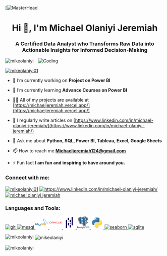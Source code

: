[![MasterHead](https://media.licdn.com/dms/image/C4D12AQESj72-s5gEKg/article-cover_image-shrink_423_752/0/1626753867110?e=1700092800&v=beta&t=XmuH036P2YZ2vprAwep065jCQZMSbv4AycW6JaPbMro)

<h1 align="center">Hi 👋, I'm Michael Olaniyi Jeremiah</h1>
<h3 align="center">A Certified Data Analyst who Transforms Raw Data into Actionable Insights for Informed Decision-Making</h3>
<img align="right" alt="Coding" width="400" src="https://indoanalytica.com/static/images/data-science-1.gif">




<p align="left"> <img src="https://komarev.com/ghpvc/?username=mikeolaniyi&label=Profile%20views&color=0e75b6&style=flat" alt="mikeolaniyi" /> </p>

<p align="left"> <a href="https://twitter.com/mikeolaniyi01" target="blank"><img src="https://img.shields.io/twitter/follow/mikeolaniyi01?logo=twitter&style=for-the-badge" alt="mikeolaniyi01" /></a> </p>

- 🔭 I’m currently working on **Project on Power BI**

- 🌱 I’m currently learning **Advance Courses on Power BI**

- 👨‍💻 All of my projects are available at [https://michaeljeremiah.vercel.app/](https://michaeljeremiah.vercel.app/)

- 📝 I regularly write articles on [https://www.linkedin.com/in/michael-olaniyi-jeremiah/](https://www.linkedin.com/in/michael-olaniyi-jeremiah/)

- 💬 Ask me about **Python, SQL, Power BI, Tableau, Excel, Google Sheets**

- 📫 How to reach me **Michaeljeremiah124@gmail.com**

- ⚡ Fun fact **I am fun and inspiring to have around you.**

<h3 align="left">Connect with me:</h3>
<p align="left">
<a href="https://twitter.com/mikeolaniyi01" target="blank"><img align="center" src="https://raw.githubusercontent.com/rahuldkjain/github-profile-readme-generator/master/src/images/icons/Social/twitter.svg" alt="mikeolaniyi01" height="30" width="40" /></a>
<a href="https://linkedin.com/in/https://www.linkedin.com/in/michael-olaniyi-jeremiah/" target="blank"><img align="center" src="https://raw.githubusercontent.com/rahuldkjain/github-profile-readme-generator/master/src/images/icons/Social/linked-in-alt.svg" alt="https://www.linkedin.com/in/michael-olaniyi-jeremiah/" height="30" width="40" /></a>
<a href="https://fb.com/michael olaniyi jeremiah" target="blank"><img align="center" src="https://raw.githubusercontent.com/rahuldkjain/github-profile-readme-generator/master/src/images/icons/Social/facebook.svg" alt="michael olaniyi jeremiah" height="30" width="40" /></a>
</p>

<h3 align="left">Languages and Tools:</h3>
<p align="left"> <a href="https://git-scm.com/" target="_blank" rel="noreferrer"> <img src="https://www.vectorlogo.zone/logos/git-scm/git-scm-icon.svg" alt="git" width="40" height="40"/> </a> <a href="https://www.microsoft.com/en-us/sql-server" target="_blank" rel="noreferrer"> <img src="https://www.svgrepo.com/show/303229/microsoft-sql-server-logo.svg" alt="mssql" width="40" height="40"/> </a> <a href="https://www.mysql.com/" target="_blank" rel="noreferrer"> <img src="https://raw.githubusercontent.com/devicons/devicon/master/icons/mysql/mysql-original-wordmark.svg" alt="mysql" width="40" height="40"/> </a> <a href="https://www.oracle.com/" target="_blank" rel="noreferrer"> <img src="https://raw.githubusercontent.com/devicons/devicon/master/icons/oracle/oracle-original.svg" alt="oracle" width="40" height="40"/> </a> <a href="https://pandas.pydata.org/" target="_blank" rel="noreferrer"> <img src="https://raw.githubusercontent.com/devicons/devicon/2ae2a900d2f041da66e950e4d48052658d850630/icons/pandas/pandas-original.svg" alt="pandas" width="40" height="40"/> </a> <a href="https://www.postgresql.org" target="_blank" rel="noreferrer"> <img src="https://raw.githubusercontent.com/devicons/devicon/master/icons/postgresql/postgresql-original-wordmark.svg" alt="postgresql" width="40" height="40"/> </a> <a href="https://www.python.org" target="_blank" rel="noreferrer"> <img src="https://raw.githubusercontent.com/devicons/devicon/master/icons/python/python-original.svg" alt="python" width="40" height="40"/> </a> <a href="https://seaborn.pydata.org/" target="_blank" rel="noreferrer"> <img src="https://seaborn.pydata.org/_images/logo-mark-lightbg.svg" alt="seaborn" width="40" height="40"/> </a> <a href="https://www.sqlite.org/" target="_blank" rel="noreferrer"> <img src="https://www.vectorlogo.zone/logos/sqlite/sqlite-icon.svg" alt="sqlite" width="40" height="40"/> </a> </p>

<p><img align="left" src="https://github-readme-stats.vercel.app/api/top-langs?username=mikeolaniyi&show_icons=true&locale=en&layout=compact" alt="mikeolaniyi" /></p>

<p>&nbsp;<img align="center" src="https://github-readme-stats.vercel.app/api?username=mikeolaniyi&show_icons=true&locale=en" alt="mikeolaniyi" /></p>

<p><img align="center" src="https://github-readme-streak-stats.herokuapp.com/?user=mikeolaniyi&" alt="mikeolaniyi" /></p>
